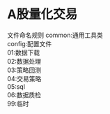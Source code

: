 # A股量化交易
文件命名规则
common:通用工具类  
config:配置文件  
01:数据下载  
02:数据处理  
03:策略回测  
04:交易策略  
05:sql  
06:数据质检  
99:临时
